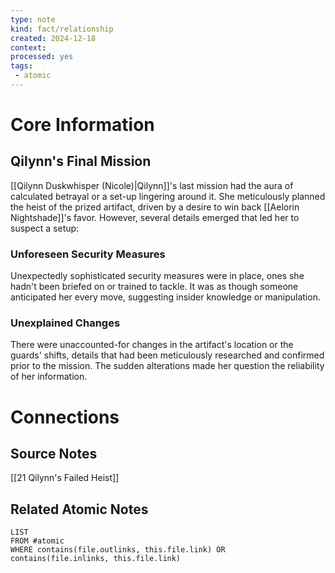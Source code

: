 ```yaml
---
type: note
kind: fact/relationship
created: 2024-12-18
context: 
processed: yes
tags:
 - atomic
---
```

# Core Information
## Qilynn's Final Mission
[[Qilynn Duskwhisper (Nicole)|Qilynn]]'s last mission had the aura of calculated betrayal or a set-up lingering around it. She meticulously planned the heist of the prized artifact, driven by a desire to win back [[Aelorin Nightshade]]'s favor. However, several details emerged that led her to suspect a setup:

### Unforeseen Security Measures
Unexpectedly sophisticated security measures were in place, ones she hadn't been briefed on or trained to tackle. It was as though someone anticipated her every move, suggesting insider knowledge or manipulation.

### Unexplained Changes
There were unaccounted-for changes in the artifact's location or the guards' shifts, details that had been meticulously researched and confirmed prior to the mission. The sudden alterations made her question the reliability of her information.

# Connections
## Source Notes
[[21 Qilynn's Failed Heist]]

## Related Atomic Notes
```dataview
LIST
FROM #atomic
WHERE contains(file.outlinks, this.file.link) OR contains(file.inlinks, this.file.link)
```
